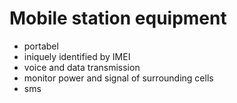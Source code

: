 # Mobile station equipment

* portabel
* iniquely identified by IMEI
* voice and data transmission
* monitor power and signal of surrounding cells
* sms


